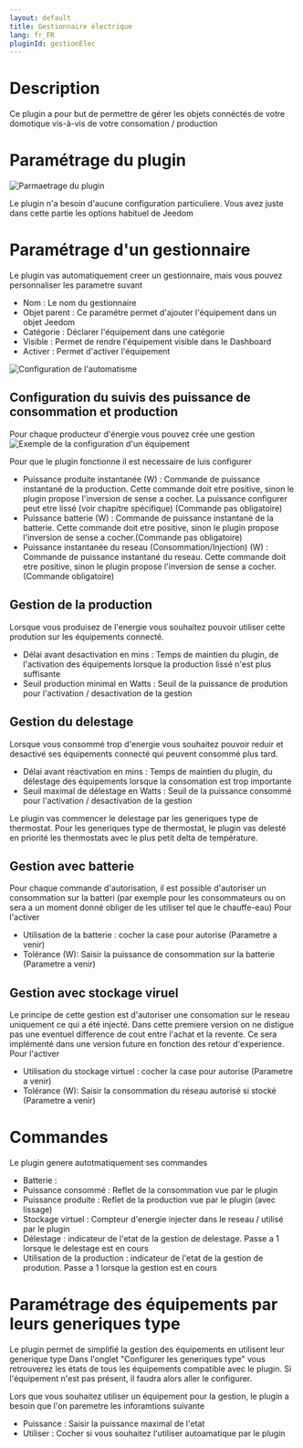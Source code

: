 ```yaml
---
layout: default
title: Gestionnaire électrique
lang: fr_FR
pluginId: gestionElec
---
```


Description
===
Ce plugin a pour but de permettre de gérer les objets connéctés de votre domotique vis-à-vis de votre consomation / production

Paramétrage du plugin
=====================
![Parmaetrage du plugin](../images/screenshot_gestionElec_configurationPlugin.jpg)

Le plugin n'a besoin d'aucune configuration particuliere.
Vous avez juste dans cette partie les options habituel de Jeedom

Paramétrage d'un gestionnaire
================================
Le plugin vas automatiquement creer un gestionnaire, mais vous pouvez personnaliser les parametre suvant

* Nom : Le nom du gestionnaire
* Objet parent : Ce paramétre permet d'ajouter l'équipement dans un objet Jeedom
* Catégorie : Déclarer l'équipement dans une catégorie
* Visible : Permet de rendre l'équipement visible dans le Dashboard
* Activer : Permet d'activer l'équipement

![Configuration de l'automatisme](../images/screenshot_gestionElec_ConfigurationEquipement.jpg)

## Configuration du suivis des puissance de consommation et production

Pour chaque producteur d'énergie vous pouvez crée une gestion
![Exemple de la configuration d'un équipement](../images/ConfigurationProducteurs.jpg)

Pour que le plugin fonctionne il est necessaire de luis configurer 
* Puissance produite instantanée (W)  : Commande de puissance instantané de la production. Cette commande doit etre positive, sinon le plugin propose l'inversion de sense a cocher. La puissance configurer peut etre lissé (voir chapitre spécifique) (Commande pas obligatoire)
* Puissance batterie (W) : Commande de puissance instantané de la batterie. Cette commande doit etre positive, sinon le plugin propose l'inversion de sense a cocher.(Commande pas obligatoire)
* Puissance instantanée du reseau (Consommation/Injection) (W) : Commande de puissance instantané du reseau. Cette commande doit etre positive, sinon le plugin propose l'inversion de sense a cocher. (Commande obligatoire)

## Gestion de la production

Lorsque vous produisez de l'energie vous souhaitez pouvoir utiliser cette prodution sur les équipements connecté.
* Délai avant desactivation en mins : Temps de maintien du plugin, de l'activation des équipements lorsque la production lissé n'est plus suffisante
* Seuil production minimal en Watts : Seuil de la puissance de prodution pour l'activation / desactivation de la gestion

## Gestion du delestage

Lorsque vous consommé trop d'energie vous souhaitez pouvoir reduir et desactivé ses équipements connecté qui peuvent consommé plus tard.
* Délai avant réactivation  en mins : Temps de maintien du plugin, du délestage des équipements lorsque la consomation est trop importante
* Seuil maximal de délestage en Watts : Seuil de la puissance consommé pour l'activation / desactivation de la gestion

Le plugin vas commencer le delestage par les generiques type de thermostat.
Pour les generiques type de thermostat, le plugin vas delesté en priorité les thermostats avec le plus petit delta de température.

## Gestion avec batterie 
Pour chaque commande d'autorisation, il est possible d'autoriser un consommation sur la batteri (par exemple pour les consommateurs ou on sera a un moment donné obliger de les utiliser tel que le chauffe-eau)
Pour l'activer
* Utilisation de la batterie : cocher la case pour autorise (Parametre a venir)
* Tolérance (W): Saisir la puissance de consommation sur la batterie (Parametre a venir)
  
## Gestion avec stockage viruel
Le principe de cette gestion est d'autoriser une consomation sur le reseau uniquement ce qui a été injecté.
Dans cette premiere version on ne distigue pas une eventuel difference de cout entre l'achat et la revente. Ce sera implémenté dans une version future en fonction des retour d'experience.
Pour l'activer
* Utilisation du stockage virtuel : cocher la case pour autorise (Parametre a venir)
* Tolérance (W): Saisir la consommation du réseau autorisé si stocké (Parametre a venir)

Commandes
=========

Le plugin genere autotmatiquement ses commandes
* Batterie : 
* Puissance consommé : Reflet de la consommation vue par le plugin
* Puissance produite : Reflet de la production vue par le plugin (avec lissage)
* Stockage virtuel : Compteur d'energie injecter dans le reseau / utilisé par le plugin
* Délestage : indicateur de l'etat de la gestion de delestage. Passe a 1 lorsque le delestage est en cours
* Utilisation de la production : indicateur de l'etat de la gestion de prodution. Passe a 1 lorsque la gestion est en cours

Paramétrage des équipements par leurs generiques type
======================================================

Le plugin permet de simplifié la gestion des équipements en utilisent leur generique type
Dans l'onglet "Configurer les generiques type" vous retrouverez les états de tous les équipements compatible avec le plugin.
Si l'équipement n'est pas présent, il faudra alors aller le configurer.

Lors que vous souhaitez utiliser un équipement pour la gestion, le plugin a besoin que l'on paremetre les inforamtions suivante
* Puissance : Saisir la puissance maximal de l'etat
* Utiliser : Cocher si vous souhaitez l'utiliser autoamatique par le plugin
